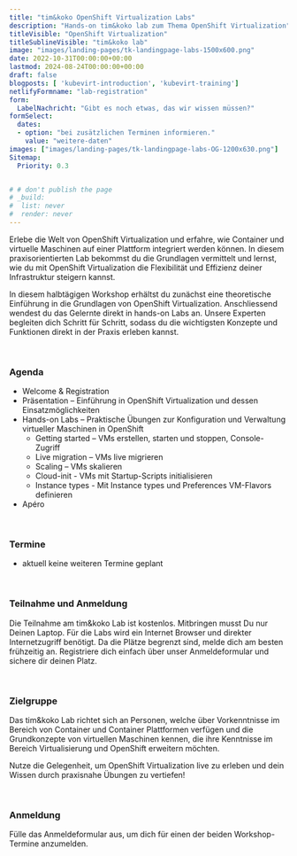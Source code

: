 ```yaml
---
title: "tim&koko OpenShift Virtualization Labs"
description: "Hands-on tim&koko lab zum Thema OpenShift Virtualization"
titleVisible: "OpenShift Virtualization"
titleSublineVisible: "tim&koko lab"
image: "images/landing-pages/tk-landingpage-labs-1500x600.png"
date: 2022-10-31T00:00:00+00:00
lastmod: 2024-08-24T00:00:00+00:00
draft: false
blogposts: [ 'kubevirt-introduction', 'kubevirt-training']
netlifyFormname: "lab-registration"
form:
  LabelNachricht: "Gibt es noch etwas, das wir wissen müssen?"
formSelect:
  dates:
  - option: "bei zusätzlichen Terminen informieren."
    value: "weitere-daten"
images: ["images/landing-pages/tk-landingpage-labs-OG-1200x630.png"]
Sitemap:
  Priority: 0.3


# # don't publish the page
# _build:
#  list: never
#  render: never
---
```




Erlebe die Welt von OpenShift Virtualization und erfahre, wie Container und virtuelle Maschinen auf einer Plattform integriert werden können. In diesem praxisorientierten Lab bekommst du die Grundlagen vermittelt und lernst, wie du mit OpenShift Virtualization die Flexibilität und Effizienz deiner Infrastruktur steigern kannst.

In diesem halbtägigen Workshop erhältst du zunächst eine theoretische Einführung in die Grundlagen von OpenShift Virtualization. Anschliessend wendest du das Gelernte direkt in hands-on Labs an. Unsere Experten
begleiten dich Schritt für Schritt, sodass du die wichtigsten Konzepte und Funktionen direkt in der Praxis erleben kannst.

&nbsp;

### Agenda

* Welcome & Registration
* Präsentation – Einführung in OpenShift Virtualization und dessen Einsatzmöglichkeiten
* Hands-on Labs – Praktische Übungen zur Konfiguration und Verwaltung virtueller Maschinen in OpenShift
  * Getting started – VMs erstellen, starten und stoppen, Console-Zugriff
  * Live migration – VMs live migrieren
  * Scaling – VMs skalieren
  * Cloud-init - VMs mit Startup-Scripts initialisieren
  * Instance types - Mit Instance types und Preferences VM-Flavors definieren
* Apéro

&nbsp;

### Termine

* aktuell keine weiteren Termine geplant

&nbsp;

### Teilnahme und Anmeldung

Die Teilnahme am tim&koko Lab ist kostenlos. Mitbringen musst Du nur Deinen Laptop. Für die Labs wird ein Internet Browser und direkter Internetzugriff benötigt. Da die Plätze begrenzt sind, melde dich am besten frühzeitig an. Registriere dich einfach über unser Anmeldeformular und sichere dir deinen Platz.

&nbsp;

### Zielgruppe

Das tim&koko Lab richtet sich an Personen, welche über Vorkenntnisse im Bereich von Container und Container Plattformen verfügen und die Grundkonzepte von virtuellen Maschinen kennen, die ihre Kenntnisse im Bereich Virtualisierung und OpenShift erweitern möchten.

Nutze die Gelegenheit, um OpenShift Virtualization live zu erleben und dein Wissen durch praxisnahe Übungen zu vertiefen!

&nbsp;

### Anmeldung

Fülle das Anmeldeformular aus, um dich für einen der beiden Workshop-Termine anzumelden.
